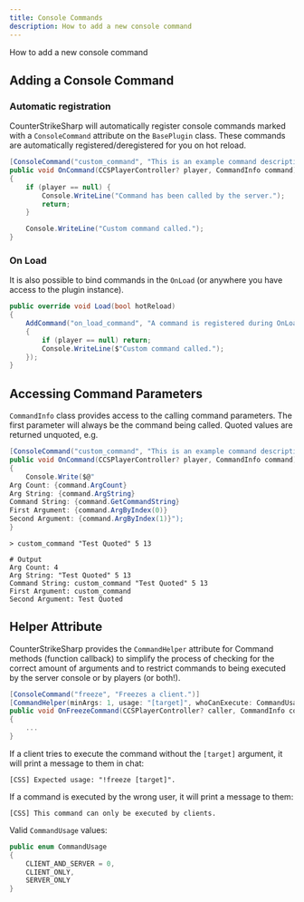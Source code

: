 ```yaml
---
title: Console Commands
description: How to add a new console command
---
```


How to add a new console command

## Adding a Console Command

### Automatic registration

CounterStrikeSharp will automatically register console commands marked with a `ConsoleCommand` attribute on the `BasePlugin` class. These commands are automatically registered/deregistered for you on hot reload.

```csharp
[ConsoleCommand("custom_command", "This is an example command description")]
public void OnCommand(CCSPlayerController? player, CommandInfo command)
{
    if (player == null) {
        Console.WriteLine("Command has been called by the server.");
        return;
    }

    Console.WriteLine("Custom command called.");
}
```

### On Load

It is also possible to bind commands in the `OnLoad` (or anywhere you have access to the plugin instance).

```csharp
public override void Load(bool hotReload)
{
    AddCommand("on_load_command", "A command is registered during OnLoad", (player, info) =>
    {
        if (player == null) return;
        Console.WriteLine($"Custom command called.");
    });
}
```

## Accessing Command Parameters

`CommandInfo` class provides access to the calling command parameters. The first parameter will always be the command being called. Quoted values are returned unquoted, e.g.

```csharp
[ConsoleCommand("custom_command", "This is an example command description")]
public void OnCommand(CCSPlayerController? player, CommandInfo command)
{
    Console.Write($@"
Arg Count: {command.ArgCount}
Arg String: {command.ArgString}
Command String: {command.GetCommandString}
First Argument: {command.ArgByIndex(0)}
Second Argument: {command.ArgByIndex(1)}");
}
```

```shell
> custom_command "Test Quoted" 5 13

# Output
Arg Count: 4
Arg String: "Test Quoted" 5 13
Command String: custom_command "Test Quoted" 5 13
First Argument: custom_command
Second Argument: Test Quoted
```

## Helper Attribute

CounterStrikeSharp provides the `CommandHelper` attribute for Command methods (function callback) to simplify the process of checking for the correct amount of arguments and to restrict commands to being executed by the server console or by players (or both!).

```csharp
[ConsoleCommand("freeze", "Freezes a client.")]
[CommandHelper(minArgs: 1, usage: "[target]", whoCanExecute: CommandUsage.CLIENT_AND_SERVER)]
public void OnFreezeCommand(CCSPlayerController? caller, CommandInfo command)
{
    ...
}
```

If a client tries to execute the command without the `[target]` argument, it will print a message to them in chat:

```shell
[CSS] Expected usage: "!freeze [target]".
```

If a command is executed by the wrong user, it will print a message to them:

```shell
[CSS] This command can only be executed by clients.
```

Valid `CommandUsage` values:

```csharp
public enum CommandUsage
{
    CLIENT_AND_SERVER = 0,
    CLIENT_ONLY,
    SERVER_ONLY
}
```
